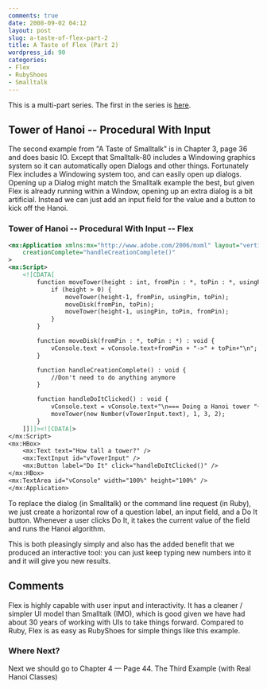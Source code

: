 ```yaml
---
comments: true
date: 2008-09-02 04:12
layout: post
slug: a-taste-of-flex-part-2
title: A Taste of Flex (Part 2)
wordpress_id: 90
categories:
- Flex
- RubyShoes
- Smalltalk
---
```


This is a multi-part series.  The first in the series is [here](/blog/a-taste-of-flex).



## Tower of Hanoi -- Procedural With Input


The second example from "A Taste of Smalltalk" is in Chapter 3, page 36 and does basic IO.  Except that Smalltalk-80 includes a Windowing graphics system so it can automatically open Dialogs and other things.    Fortunately Flex includes a Windowing system too, and can easily open up dialogs.  Opening up a Dialog might match the Smalltalk example the best, but given Flex is already running within a Window, opening up an extra dialog is a bit artificial.  Instead we can just add an input field for the value and a button to kick off the Hanoi.

<!-- more -->



### Tower of Hanoi -- Procedural With Input -- Flex


```xml
<mx:Application xmlns:mx="http://www.adobe.com/2006/mxml" layout="vertical"
	creationComplete="handleCreationComplete()"
>
<mx:Script>
    <![CDATA[
        function moveTower(height : int, fromPin : *, toPin : *, usingPin : *) : void {
            if (height > 0) {
                moveTower(height-1, fromPin, usingPin, toPin);
                moveDisk(fromPin, toPin);
                moveTower(height-1, usingPin, toPin, fromPin);
            }
        }

        function moveDisk(fromPin : *, toPin : *) : void {
            vConsole.text = vConsole.text+fromPin + "->" + toPin+"\n";
        }

        function handleCreationComplete() : void {
            //Don't need to do anything anymore
        }

        function handleDoItClicked() : void {
            vConsole.text = vConsole.text+"\n=== Doing a Hanoi tower "+vTowerInput.text+" tall\n";
            moveTower(new Number(vTowerInput.text), 1, 3, 2);
        }
    ]]]]><![CDATA[>
</mx:Script>
<mx:HBox>
    <mx:Text text="How tall a tower?" />
    <mx:TextInput id="vTowerInput" />
    <mx:Button label="Do It" click="handleDoItClicked()" />
</mx:HBox>
<mx:TextArea id="vConsole" width="100%" height="100%" />
</mx:Application>
```


To replace the dialog (in Smalltalk) or the command line request (in Ruby), we just create a horizontal row of a question label, an input field, and a Do It button.  Whenever a user clicks Do It, it takes the current value of the field and runs the Hanoi algorithm.

This is both pleasingly simply and also has the added benefit that we produced an interactive tool: you can just keep typing new numbers into it and it will give you new results.



## Comments


Flex is highly capable with user input and interactivity.  It has a cleaner / simpler UI model than Smalltalk (IMO), which is good given we have had about 30 years of working with UIs to take things forward.  Compared to Ruby, Flex is as easy as RubyShoes for simple things like this example.  



### Where Next?


Next we should go to Chapter 4 — Page 44. The Third Example (with Real Hanoi Classes)


